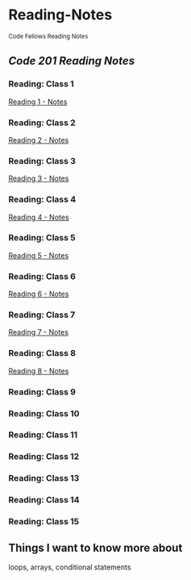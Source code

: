 # Reading-Notes
<sub>Code Fellows Reading Notes</sub>
## *Code 201 Reading Notes*
### Reading: Class 1
[Reading 1 - Notes](./class-01.md)
### Reading: Class 2  
[Reading 2 - Notes](./class-02.md)
### Reading: Class 3
[Reading 3 - Notes](./class-03.md)
### Reading: Class 4
[Reading 4 - Notes](./class-04.md)
### Reading: Class 5
[Reading 5 - Notes](./class-05.md)
### Reading: Class 6
[Reading 6 - Notes](./class-06.md)
### Reading: Class 7
[Reading 7 - Notes](./class-07.md)
### Reading: Class 8
[Reading 8 - Notes](./class-08.md)
### Reading: Class 9
### Reading: Class 10
### Reading: Class 11
### Reading: Class 12
### Reading: Class 13
### Reading: Class 14
### Reading: Class 15

## Things I want to know more about
loops, arrays, conditional statements